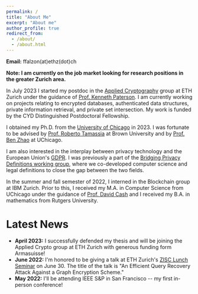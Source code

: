 ```yaml
---
permalink: /
title: "About Me"
excerpt: "About me"
author_profile: true
redirect_from: 
  - /about/
  - /about.html
---
```


**Email:** ffalzon(at)ethz(dot)ch

**Note: I am currently on the job market looking for research positions in the greater Zurich area.**

In July 2023 I started my postdoc in the [Applied Cryptography](https://appliedcrypto.ethz.ch/) group at ETH Zurich under the guidance of [Prof. Kenneth Paterson](https://inf.ethz.ch/people/person-detail.paterson.html). I am currently working on projects relating to encrypted databases, authenticated data structures, private information retrieval, and private set intersection. My work is funded by the CYD Distinguished Postdoctoral Fellowship.  

I obtained my Ph.D. from the [University of Chicago](https://computerscience.uchicago.edu/) in 2023. I was fortunate to be advised by [Prof. Roberto Tamassia](https://www.tamassia.net/) at Brown University and by [Prof. Ben Zhao](https://people.cs.uchicago.edu/~ravenben/) at UChicago. 

I am also interested in the interplay between privacy technology and the European Union's [GDPR](https://gdpr-info.eu/). I was previously a part of the [Bridging Privacy Definitions working group](https://privacytools.seas.harvard.edu/bridging-privacy-definitions), where we co-developed computer science and legal definitions to close the gap between the two fields.

In the summer and fall semester of 2022, I interned in the Blockchain group at IBM Zurich. 
Prior to this, I received my M.A. in Computer Science from UChicago under the guidance of [Prof. David Cash](https://people.cs.uchicago.edu/~davidcash/) and I received my B.A. in mathematics from Rutgers University.

Latest News
========

* **April 2023:** I successfully defended my thesis and will be joining the Applied Crypto group at ETH Zurich with generous funding form Armasuisse!
* **June 2022:** I'm honored to be giving a talk at ETH Zurich's [ZISC Lunch Seminar](https://zisc.ethz.ch/events/zisc-lunch-seminar/) on June 30. The title of the talk is "An Efficient Query Recovery Attack Against a Graph Encryption Scheme."
* **May 2022:** I'll be attending IEEE S&P in San Francisco -- my first in-person conference!

